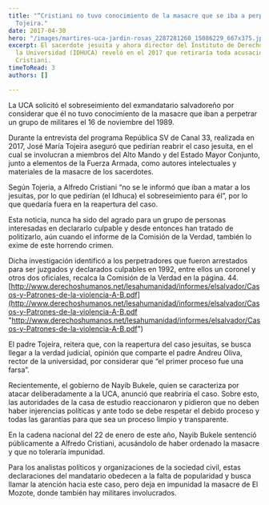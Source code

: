 ```yaml
---
title: "“Cristiani no tuvo conocimiento de la masacre que se iba a perpetrar”, dice
  Tojeira."
date: 2017-04-30
hero: "/images/martires-uca-jardin-rosas_2287281260_15086229_667x375.jpg"
excerpt: El sacerdote jesuita y ahora director del Instituto de Derechos Humanos de
  la Universidad (IDHUCA) reveló en el 2017 que retiraría toda acusación contra Alfredo
  Cristiani.
timeToRead: 3
authors: []

---
```

La UCA solicitó el sobreseimiento del exmandatario salvadoreño por considerar que él no tuvo conocimiento de la masacre que iban a perpetrar un grupo de militares el 16 de noviembre del 1989.

Durante la entrevista del programa República SV de Canal 33, realizada en 2017, José María Tojeira aseguró que pedirían reabrir el caso jesuita, en el cual se involucran a miembros del Alto Mando y del Estado Mayor Conjunto, junto a elementos de la Fuerza Armada, como autores intelectuales y materiales de la masacre de los sacerdotes.

Según Tojeria, a Alfredo Cristiani “no se le informó que iban a matar a los jesuitas, por lo que pedirían (el Idhuca) el sobreseimiento para él”, por lo que quedaría fuera en la reapertura del caso.

Esta noticia, nunca ha sido del agrado para un grupo de personas interesadas en declararlo culpable y desde entonces han tratado de politizarlo, aún cuando el informe de la Comisión de la Verdad, también lo exime de este horrendo crimen.

Dicha investigación identificó a los perpetradores que fueron arrestados para ser juzgados y declarados culpables en 1992, entre ellos un coronel y otros dos oficiales, recalca la Comisión de la Verdad en la página. 44. [http://www.derechoshumanos.net/lesahumanidad/informes/elsalvador/Casos-y-Patrones-de-la-violencia-A-B.pdf](http://www.derechoshumanos.net/lesahumanidad/informes/elsalvador/Casos-y-Patrones-de-la-violencia-A-B.pdf "http://www.derechoshumanos.net/lesahumanidad/informes/elsalvador/Casos-y-Patrones-de-la-violencia-A-B.pdf")

El padre Tojeira, reitera que, con la reapertura del caso jesuitas, se busca llegar a la verdad judicial, opinión que comparte el padre Andreu Oliva, rector de la universidad, por considerar que “el primer proceso fue una farsa”.

Recientemente, el gobierno de Nayib Bukele, quien se caracteriza por atacar deliberadamente a la UCA, anunció que reabriría el caso. Sobre esto, las autoridades de la casa de estudio reaccionaron y pidieron que no deben haber injerencias políticas y ante todo se debe respetar el debido proceso y todas las garantías para que sea un proceso limpio y transparente.

En la cadena nacional del 22 de enero de este año, Nayib Bukele sentenció públicamente a Alfredo Cristiani, acusándolo de haber ordenado la masacre y que no toleraría impunidad.

Para los analistas políticos y organizaciones de la sociedad civil, estas declaraciones del mandatario obedecen a la falta de popularidad y busca llamar la atención hacia este caso, pero deja en impunidad la masacre de El Mozote, donde también hay militares involucrados.